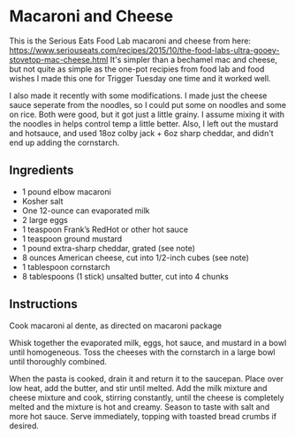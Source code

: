# Macaroni and Cheese
This is the Serious Eats Food Lab macaroni and cheese from here: https://www.seriouseats.com/recipes/2015/10/the-food-labs-ultra-gooey-stovetop-mac-cheese.html
It's simpler than a bechamel mac and cheese, but not quite as simple as the one-pot recipies from food lab and food wishes
I made this one for Trigger Tuesday one time and it worked well.

I also made it recently with some modifications. I made just the cheese sauce seperate from the noodles, so I could put some on noodles and some on rice. Both were good, but it got just a little grainy. I assume mixing it with the noodles in helps control temp a little better. Also, I left out the mustard and hotsauce, and used 18oz colby jack + 6oz sharp cheddar, and didn't end up adding the cornstarch.

## Ingredients
* 1 pound elbow macaroni
* Kosher salt
* One 12-ounce can evaporated milk
* 2 large eggs
* 1 teaspoon Frank’s RedHot or other hot sauce
* 1 teaspoon ground mustard
* 1 pound extra-sharp cheddar, grated (see note)
* 8 ounces American cheese, cut into 1/2-inch cubes (see note)
* 1 tablespoon cornstarch
* 8 tablespoons (1 stick) unsalted butter, cut into 4 chunks

## Instructions
Cook macaroni al dente, as directed on macaroni package

Whisk together the evaporated milk, eggs, hot sauce, and mustard in a bowl until homogeneous. Toss the cheeses with the cornstarch in a large bowl until thoroughly combined.

When the pasta is cooked, drain it and return it to the saucepan. Place over low heat, add the butter, and stir until melted. Add the milk mixture and cheese mixture and cook, stirring constantly, until the cheese is completely melted and the mixture is hot and creamy. Season to taste with salt and more hot sauce. Serve immediately, topping with toasted bread crumbs if desired.

